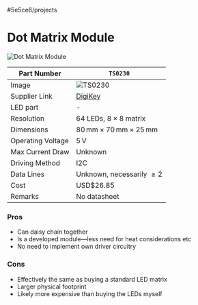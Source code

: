 #5e5ce6/projects 

# Dot Matrix Module

![Dot Matrix Module](https://m.media-amazon.com/images/I/71qBLiOKTHL._AC_UF1000,1000_QL80_.jpg)

| Part Number       | `TS0230`                                                                                       |
| ----------------- | ---------------------------------------------------------------------------------------------- |
| Image             | ![`TS0230`](https://mm.digikey.com/Volume0/opasdata/d220001/medias/images/4108/MFG_TS0230.jpg) |
| Supplier Link     | [DigiKey](https://www.digikey.com/en/products/detail/sunfounder/TS0230/16612468)               |
| LED part          | -                                                                                              |
| Resolution        | 64 LEDs, $8\times 8$ matrix                                                                    |
| Dimensions        | $80\,\text{mm} \times 70\,\text{mm} \times 25\,\text{mm}$                                      |
| Operating Voltage | $5\,\text{V}$                                                                                  |
| Max Current Draw  | Unknown                                                                                        |
| Driving Method    | I2C                                                                                            |
| Data Lines        | Unknown, necessarily $\geq 2$                                                                  |
| Cost              | USD$26.85                                                                                      |
| Remarks           | No datasheet                                                                                   |

### Pros

- Can daisy chain together
- Is a developed module—less need for heat considerations etc
- No need to implement own driver circuitry

### Cons

- Effectively the same as buying a standard LED matrix
- Larger physical footprint
- Likely more expensive than buying the LEDs myself